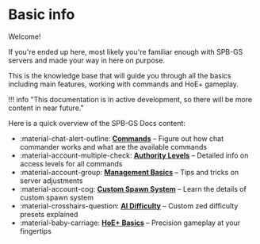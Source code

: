 # Basic info

Welcome!

If you're ended up here, most likely you're familiar enough with SPB-GS servers and made your way in here on purpose.

This is the knowledge base that will guide you through all the basics including main features, working with commands and HoE+ gameplay.

!!! info "This documentation is in active development, so there will be more content in near future."

Here is a quick overview of the SPB-GS Docs content:

<div class="grid cards" markdown>

- :material-chat-alert-outline: __[Commands]__ – Figure out how chat commander works and what are the available commands
- :material-account-multiple-check: __[Authority Levels]__ – Detailed info on access levels for all commands
- :material-account-group: __[Management Basics]__ – Tips and tricks on server adjustments
- :material-account-cog: __[Custom Spawn System]__ – Learn the details of custom spawn system
- :material-crosshairs-question: __[AI Difficulty]__ – Custom zed difficulty presets explained
- :material-baby-carriage: __[HoE+ Basics]__ – Precision gameplay at your fingertips

</div>

  [Commands]: commands.md
  [Authority Levels]: authoritylevels.md
  [Management Basics]: managementbasics.md
  [Custom Spawn System]: customspawns.md
  [AI Difficulty]: aidifficulty.md
  [Authority Levels]: authoritylevels.md
  [HoE+ Basics]: hoeplus.md